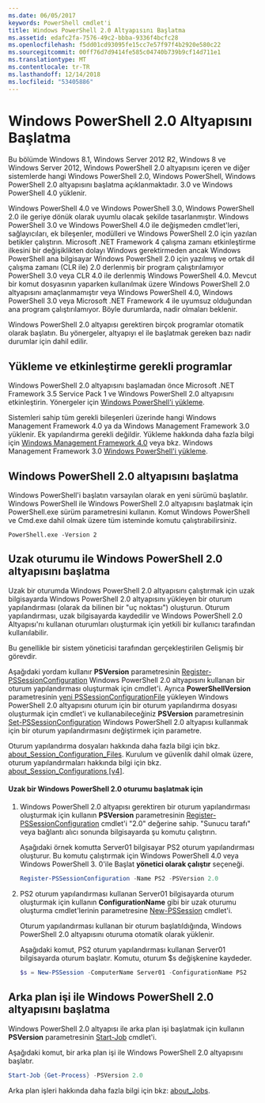```yaml
---
ms.date: 06/05/2017
keywords: PowerShell cmdlet'i
title: Windows PowerShell 2.0 Altyapısını Başlatma
ms.assetid: edafc2fa-7576-49c2-bbba-9336f4bcfc28
ms.openlocfilehash: f5dd01cd93095fe15cc7e57f97f4b2920e580c22
ms.sourcegitcommit: 00ff76d7d9414fe585c04740b739b9cf14d711e1
ms.translationtype: MT
ms.contentlocale: tr-TR
ms.lasthandoff: 12/14/2018
ms.locfileid: "53405886"
---
```

# <a name="starting-the-windows-powershell-20-engine"></a>Windows PowerShell 2.0 Altyapısını Başlatma

Bu bölümde Windows 8.1, Windows Server 2012 R2, Windows 8 ve Windows Server 2012, Windows PowerShell 2.0 altyapısını içeren ve diğer sistemlerde hangi Windows PowerShell 2.0, Windows PowerShell, Windows PowerShell 2.0 altyapısını başlatma açıklanmaktadır. 3.0 ve Windows PowerShell 4.0 yüklenir.

Windows PowerShell 4.0 ve Windows PowerShell 3.0, Windows PowerShell 2.0 ile geriye dönük olarak uyumlu olacak şekilde tasarlanmıştır. Windows PowerShell 3.0 ve Windows PowerShell 4.0 ile değişmeden cmdlet'leri, sağlayıcıları, ek bileşenler, modülleri ve Windows PowerShell 2.0 için yazılan betikler çalıştırın. Microsoft .NET Framework 4 çalışma zamanı etkinleştirme ilkesini bir değişiklikten dolayı Windows gerektirmeden ancak Windows PowerShell ana bilgisayar Windows PowerShell 2.0 için yazılmış ve ortak dil çalışma zamanı (CLR ile) 2.0 derlenmiş bir program çalıştırılamıyor PowerShell 3.0 veya CLR 4.0 ile derlenmiş Windows PowerShell 4.0. Mevcut bir komut dosyasının yaparken kullanılmak üzere Windows PowerShell 2.0 altyapısını amaçlanmamıştır veya Windows PowerShell 4.0, Windows PowerShell 3.0 veya Microsoft .NET Framework 4 ile uyumsuz olduğundan ana program çalıştırılamıyor. Böyle durumlarda, nadir olmaları beklenir.

Windows PowerShell 2.0 altyapısı gerektiren birçok programlar otomatik olarak başlatın. Bu yönergeler, altyapıyı el ile başlatmak gereken bazı nadir durumlar için dahil edilir.

## <a name="installing-and-enabling-required-programs"></a>Yükleme ve etkinleştirme gerekli programlar

Windows PowerShell 2.0 altyapısını başlamadan önce Microsoft .NET Framework 3.5 Service Pack 1 ve Windows PowerShell 2.0 altyapısını etkinleştirin. Yönergeler için [Windows PowerShell'i yükleme](../install/Installing-Windows-PowerShell.md).

Sistemleri sahip tüm gerekli bileşenleri üzerinde hangi Windows Management Framework 4.0 ya da Windows Management Framework 3.0 yüklenir. Ek yapılandırma gerekli değildir. Yükleme hakkında daha fazla bilgi için [Windows Management Framework 4.0](https://go.microsoft.com/fwlink/?LinkID=293881) veya bkz. Windows Management Framework 3.0 [Windows PowerShell'i yükleme](../install/Installing-Windows-PowerShell.md).

## <a name="how-to-start-the-windows-powershell-20-engine"></a>Windows PowerShell 2.0 altyapısını başlatma

Windows PowerShell'i başlatın varsayılan olarak en yeni sürümü başlatılır. Windows PowerShell ile Windows PowerShell 2.0 altyapısını başlatmak için PowerShell.exe sürüm parametresini kullanın. Komut Windows PowerShell ve Cmd.exe dahil olmak üzere tüm isteminde komutu çalıştırabilirsiniz.

```
PowerShell.exe -Version 2
```

## <a name="how-to-start-a-remote-session-with-the-windows-powershell-20-engine"></a>Uzak oturumu ile Windows PowerShell 2.0 altyapısını başlatma

Uzak bir oturumda Windows PowerShell 2.0 altyapısını çalıştırmak için uzak bilgisayarda Windows PowerShell 2.0 altyapısını yükleyen bir oturum yapılandırması (olarak da bilinen bir "uç noktası") oluşturun. Oturum yapılandırması, uzak bilgisayarda kaydedilir ve Windows PowerShell 2.0 Altyapısı'nı kullanan oturumları oluşturmak için yetkili bir kullanıcı tarafından kullanılabilir.

Bu genellikle bir sistem yöneticisi tarafından gerçekleştirilen Gelişmiş bir görevdir.

Aşağıdaki yordam kullanır **PSVersion** parametresinin [Register-PSSessionConfiguration](https://technet.microsoft.com/library/e9152ae2-bd6d-4056-9bc7-dc1893aa29ea) Windows PowerShell 2.0 altyapısını kullanan bir oturum yapılandırması oluşturmak için cmdlet'i. Ayrıca **PowerShellVersion** parametresinin [yeni PSSessionConfigurationFile](https://technet.microsoft.com/library/5f3e3633-6e90-479c-aea9-ba45a1954866) yükleyen Windows PowerShell 2.0 altyapısını oturum için bir oturum yapılandırma dosyası oluşturmak için cmdlet'i ve kullanabileceğiniz **PSVersion** parametresinin [Set-PSSessionConfiguration](https://technet.microsoft.com/library/b21fbad3-1759-4260-b206-dcb8431cd6ea) Windows PowerShell 2.0 altyapısı kullanmak için bir oturum yapılandırmasını değiştirmek için parametre.

Oturum yapılandırma dosyaları hakkında daha fazla bilgi için bkz. [about_Session_Configuration_Files](https://technet.microsoft.com/library/c7217447-1ebf-477b-a8ef-4dbe9a1473b8). Kurulum ve güvenlik dahil olmak üzere, oturum yapılandırmaları hakkında bilgi için bkz. [about_Session_Configurations [v4]](https://technet.microsoft.com/library/a2fbe12a-350c-4d04-be50-24102824e3ab).

#### <a name="to-start-a-remote-windows-powershell-20-session"></a>Uzak bir Windows PowerShell 2.0 oturumu başlatmak için

1. Windows PowerShell 2.0 altyapısı gerektiren bir oturum yapılandırması oluşturmak için kullanın **PSVersion** parametresinin [Register-PSSessionConfiguration](https://technet.microsoft.com/library/e9152ae2-bd6d-4056-9bc7-dc1893aa29ea) cmdlet'i "2.0" değerine sahip. "Sunucu tarafı" veya bağlantı alıcı sonunda bilgisayarda şu komutu çalıştırın.

   Aşağıdaki örnek komutta Server01 bilgisayar PS2 oturum yapılandırması oluşturur. Bu komutu çalıştırmak için Windows PowerShell 4.0 veya Windows PowerShell 3. 0'ile Başlat **yönetici olarak çalıştır** seçeneği.

   ```powershell
   Register-PSSessionConfiguration -Name PS2 -PSVersion 2.0
   ```

2. PS2 oturum yapılandırması kullanan Server01 bilgisayarda oturum oluşturmak için kullanın **ConfigurationName** gibi bir uzak oturumu oluşturma cmdlet'lerinin parametresine [New-PSSession](https://technet.microsoft.com/library/76f6628c-054c-4eda-ba7a-a6f28daaa26f) cmdlet'i.

   Oturum yapılandırması kullanan bir oturum başlatıldığında, Windows PowerShell 2.0 altyapısını oturuma otomatik olarak yüklenir.

   Aşağıdaki komut, PS2 oturum yapılandırması kullanan Server01 bilgisayarda oturum başlatır. Komutu, oturum $s değişkenine kaydeder.

   ```powershell
   $s = New-PSSession -ComputerName Server01 -ConfigurationName PS2
   ```

## <a name="how-to-start-a-background-job-with-the-windows-powershell-20-engine"></a>Arka plan işi ile Windows PowerShell 2.0 altyapısını başlatma

Windows PowerShell 2.0 altyapısı ile arka plan işi başlatmak için kullanın **PSVersion** parametresinin [Start-Job](https://technet.microsoft.com/library/2bc04935-0deb-4ec0-b856-d7290cca6442) cmdlet'i.

Aşağıdaki komut, bir arka plan işi ile Windows PowerShell 2.0 altyapısını başlatır.

```powershell
Start-Job {Get-Process} -PSVersion 2.0
```

Arka plan işleri hakkında daha fazla bilgi için bkz: [about_Jobs](/powershell/module/microsoft.powershell.core/about/about_jobs).